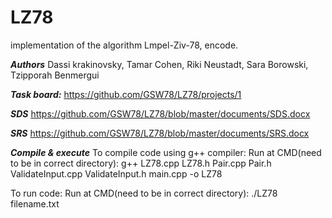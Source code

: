 # LZ78
implementation of the algorithm Lmpel-Ziv-78, encode.

*****Authors*****
Dassi krakinovsky, Tamar Cohen, Riki Neustadt, Sara Borowski, Tzipporah Benmergui

*****Task board:*****
https://github.com/GSW78/LZ78/projects/1

*****SDS*****
https://github.com/GSW78/LZ78/blob/master/documents/SDS.docx

*****SRS*****
https://github.com/GSW78/LZ78/blob/master/documents/SRS.docx

*****Compile & execute*****
To compile code using g++ compiler:
Run at CMD(need to be in correct directory):
g++ LZ78.cpp LZ78.h Pair.cpp Pair.h ValidateInput.cpp ValidateInput.h main.cpp -o LZ78

To run code:
Run at CMD(need to be in correct directory):
./LZ78 filename.txt

